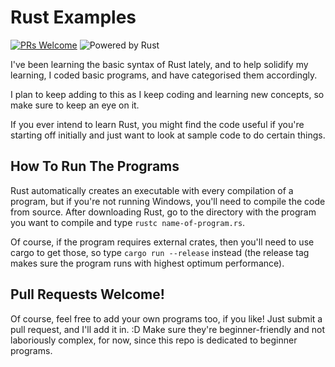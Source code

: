 # Rust Examples

[![PRs Welcome](https://img.shields.io/badge/PRs-welcome-brightgreen.svg?style=flat-square)](http://makeapullrequest.com) 
![Powered by Rust](https://img.shields.io/badge/powered%20by-rust-red.svg)

I've been learning the basic syntax of Rust lately, and to help solidify my learning,
I coded basic programs, and have categorised them accordingly.

I plan to keep adding to this as I keep coding and learning new concepts, so make sure to keep an eye on it. 

If you ever intend to learn Rust, you might find the code useful if you're starting off initially
and just want to look at sample code to do certain things. 

## How To Run The Programs
Rust automatically creates an executable with every compilation of a program, but if you're not running Windows, 
you'll need to compile the code from source. After downloading Rust, go to the directory with the program you want to compile
and type `rustc name-of-program.rs`. 

Of course, if the program requires external crates, then you'll need to use cargo to get those, so type `cargo run --release` instead (the release tag makes sure the program runs with highest optimum performance).

## Pull Requests Welcome!
Of course, feel free to add your own programs too, if you like! Just submit a pull request, and I'll add it in. :D
Make sure they're beginner-friendly and not laboriously complex, for now, since this repo is dedicated to beginner programs.